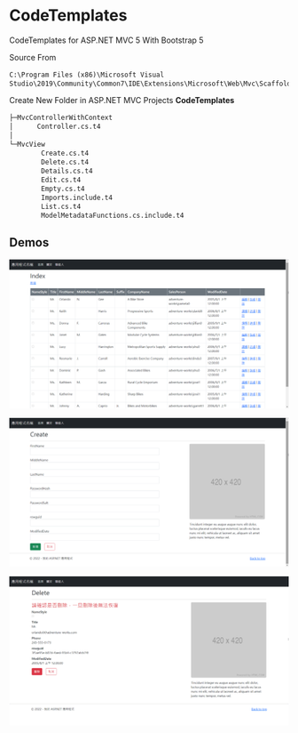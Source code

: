 # CodeTemplates

CodeTemplates for ASP.NET MVC 5 With Bootstrap 5

Source From 

```plain
C:\Program Files (x86)\Microsoft Visual Studio\2019\Community\Common7\IDE\Extensions\Microsoft\Web\Mvc\Scaffolding\Templates\MvcView
```

Create New Folder in ASP.NET MVC Projects **CodeTemplates**

```plain
├─MvcControllerWithContext
│      Controller.cs.t4
│      
└─MvcView
        Create.cs.t4
        Delete.cs.t4
        Details.cs.t4
        Edit.cs.t4
        Empty.cs.t4
        Imports.include.t4
        List.cs.t4
        ModelMetadataFunctions.cs.include.t4
```

## Demos

![List Style](https://raw.githubusercontent.com/sdwh/CodeTemplates/master/Images/List.png)

![Create Style](https://raw.githubusercontent.com/sdwh/CodeTemplates/master/Images/Create.png)

![Delete Style](https://raw.githubusercontent.com/sdwh/CodeTemplates/master/Images/Delete.png)
